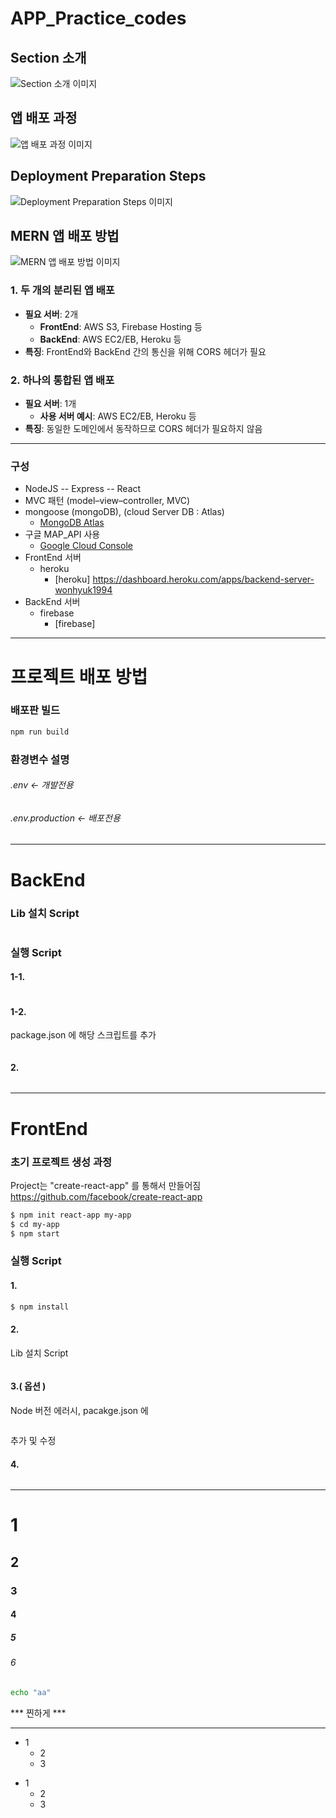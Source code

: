 # APP_Practice_codes

## Section 소개
![Section 소개 이미지](image.png)

## 앱 배포 과정
![앱 배포 과정 이미지](image-1.png)

## Deployment Preparation Steps
![Deployment Preparation Steps 이미지](image-2.png)

## MERN 앱 배포 방법
![MERN 앱 배포 방법 이미지](image-3.png)

### 1. 두 개의 분리된 앱 배포
- **필요 서버**: 2개
  - **FrontEnd**: AWS S3, Firebase Hosting 등
  - **BackEnd**: AWS EC2/EB, Heroku 등
- **특징**: FrontEnd와 BackEnd 간의 통신을 위해 CORS 헤더가 필요

### 2. 하나의 통합된 앱 배포
- **필요 서버**: 1개
  - **사용 서버 예시**: AWS EC2/EB, Heroku 등
- **특징**: 동일한 도메인에서 동작하므로 CORS 헤더가 필요하지 않음

___

### 구성

- NodeJS -- Express -- React
- MVC 패턴 (model–view–controller, MVC)
- mongoose (mongoDB), (cloud Server DB : Atlas)
  - [MongoDB Atlas](https://cloud.mongodb.com/v2#/org/66fcba7d069a4d43c73cf7af/projects)
- 구글 MAP_API 사용
  - [Google Cloud Console](https://console.cloud.google.com/apis/credentials?hl=ko&project=effective-brook-437306-h0)
- FrontEnd 서버
  - heroku
    - [heroku] https://dashboard.heroku.com/apps/backend-server-wonhyuk1994
- BackEnd 서버
  - firebase
    - [firebase] 
___

#### 
# 프로젝트 배포 방법
#### 

### 배포판 빌드
```bash
npm run build
```
 
### 환경변수 설명
###### .env <- 개발전용
###### .env.production <- 배포전용

___

#### 
# BackEnd
#### 
### Lib 설치 Script
```bash

```

###  실행 Script
#### 1-1.
```bash

```

#### 1-2.
package.json 에 해당 스크립트를 추가
```json

```

#### 2.
```bash

```


___


#### 
# FrontEnd
#### 

###  초기 프로젝트 생성 과정
Project는 "create-react-app" 를 통해서 만들어짐
https://github.com/facebook/create-react-app
```bash
$ npm init react-app my-app
$ cd my-app
$ npm start
```

### 실행 Script
#### 1.
```bash
$ npm install
```

#### 2.
Lib 설치 Script
```bash

```

#### 3.( 옵션 )
Node 버전 에러시, pacakge.json 에
```json

```
추가 및 수정

#### 4.
```bash

```


___


# 1
## 2
### 3
#### 4 
##### 5
###### 6

```bash
echo "aa"
```
*** 찐하게 ***
___
+ 1
  + 2
  + 3

- 1
  - 2
  - 3
